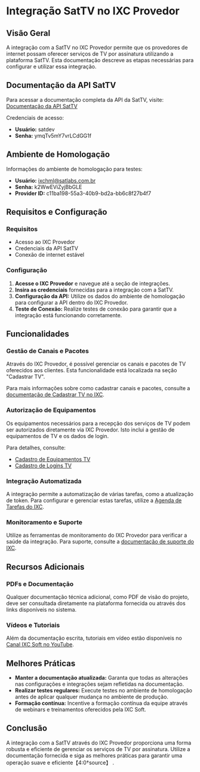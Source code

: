 # Integração SatTV no IXC Provedor

## Visão Geral

A integração com a SatTV no IXC Provedor permite que os provedores de internet possam oferecer serviços de TV por assinatura utilizando a plataforma SatTV. Esta documentação descreve as etapas necessárias para configurar e utilizar essa integração.

## Documentação da API SatTV

Para acessar a documentação completa da API da SatTV, visite:
[Documentação da API SatTV](http://apidoc.sattvgo.com.br/index.html)

Credenciais de acesso:
- **Usuário:** satdev
- **Senha:** ymqTv5mY7vrLCdGG1f

## Ambiente de Homologação

Informações do ambiente de homologação para testes:
- **Usuário:** [ixchml@satlabs.com.br](mailto:ixchml@satlabs.com.br)
- **Senha:** k2WwEViZyjBbGLE
- **Provider ID:** c11ba198-55a3-40b9-bd2a-bb6c8f27b4f7

## Requisitos e Configuração

### Requisitos

- Acesso ao IXC Provedor
- Credenciais da API SatTV
- Conexão de internet estável

### Configuração

1. **Acesse o IXC Provedor** e navegue até a seção de integrações.
2. **Insira as credenciais** fornecidas para a integração com a SatTV.
3. **Configuração da API:** Utilize os dados do ambiente de homologação para configurar a API dentro do IXC Provedor.
4. **Teste de Conexão:** Realize testes de conexão para garantir que a integração está funcionando corretamente.

## Funcionalidades

### Gestão de Canais e Pacotes

Através do IXC Provedor, é possível gerenciar os canais e pacotes de TV oferecidos aos clientes. Esta funcionalidade está localizada na seção "Cadastrar TV".

Para mais informações sobre como cadastrar canais e pacotes, consulte a [documentação de Cadastrar TV no IXC](https://wiki.ixcsoft.com.br/pt-br/Cadastros/TV/Canais).

### Autorização de Equipamentos

Os equipamentos necessários para a recepção dos serviços de TV podem ser autorizados diretamente via IXC Provedor. Isto inclui a gestão de equipamentos de TV e os dados de login.

Para detalhes, consulte:
- [Cadastro de Equipamentos TV](https://wiki.ixcsoft.com.br/pt-br/Cadastros/TV/Equipamento_TV)
- [Cadastro de Logins TV](https://wiki.ixcsoft.com.br/pt-br/Cadastros/TV/Login_TV)

### Integração Automatizada

A integração permite a automatização de várias tarefas, como a atualização de token. Para configurar e gerenciar estas tarefas, utilize a [Agenda de Tarefas do IXC](https://wiki.ixcsoft.com.br/pt-br/Ferramentas/Agenda_de_Tarefas/Tarefa_atualizar_Token_Watch_TV).

### Monitoramento e Suporte

Utilize as ferramentas de monitoramento do IXC Provedor para verificar a saúde da integração. Para suporte, consulte a [documentação de suporte do IXC](https://wiki.ixcsoft.com.br/pt-br/Como_chamar_suporte_ixcsoft).

## Recursos Adicionais

### PDFs e Documentação

Qualquer documentação técnica adicional, como PDF de visão do projeto, deve ser consultada diretamente na plataforma fornecida ou através dos links disponíveis no sistema.

### Vídeos e Tutoriais

Além da documentação escrita, tutoriais em vídeo estão disponíveis no [Canal IXC Soft no YouTube](https://www.youtube.com/@ixcsoft?si=ttPB4ZyUpmDKkwdx).

## Melhores Práticas

- **Manter a documentação atualizada:** Garanta que todas as alterações nas configurações e integrações sejam refletidas na documentação.
- **Realizar testes regulares:** Execute testes no ambiente de homologação antes de aplicar qualquer mudança no ambiente de produção.
- **Formação contínua:** Incentive a formação contínua da equipe através de webinars e treinamentos oferecidos pela IXC Soft.

## Conclusão

A integração com a SatTV através do IXC Provedor proporciona uma forma robusta e eficiente de gerenciar os serviços de TV por assinatura. Utilize a documentação fornecida e siga as melhores práticas para garantir uma operação suave e eficiente【4:0†source】   .